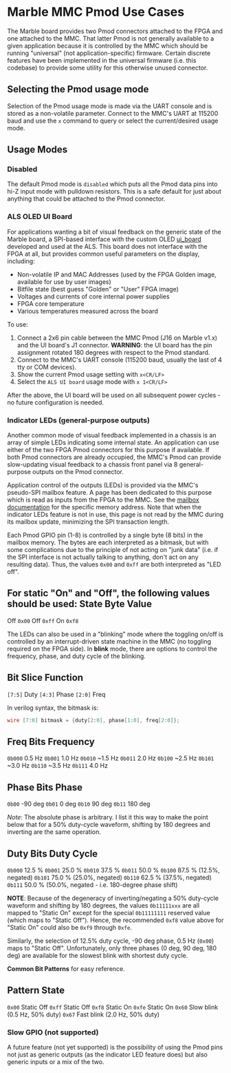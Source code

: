 # Marble MMC Pmod Use Cases

The Marble board provides two Pmod connectors attached to the FPGA and one attached to
the MMC.  That latter Pmod is not generally available to a given application because
it is controlled by the MMC which should be running "universal" (not application-specific)
firmware.  Certain discrete features have been implemented in the universal firmware
(i.e. this codebase) to provide some utility for this otherwise unused connector.

## Selecting the Pmod usage mode
Selection of the Pmod usage mode is made via the UART console and is stored as a non-volatile
parameter.  Connect to the MMC's UART at 115200 baud and use the `x` command to query or select
the current/desired usage mode.

## Usage Modes

### Disabled
The default Pmod mode is `disabled` which puts all the Pmod data pins into hi-Z input mode with
pulldown resistors.  This is a safe default for just about anything that could be attached to
the Pmod connector.

### ALS OLED UI Board
For applications wanting a bit of visual feedback on the generic state of the Marble board, a
SPI-based interface with the custom OLED [ui\_board](https://gitlab.lbl.gov/llrf-projects/analog_psu_board/-/tree/master/ui_board)
developed and used at the ALS.  This board does not interface with the FPGA at all, but provides
common useful parameters on the display, including:
- Non-volatile IP and MAC Addresses (used by the FPGA Golden image, available for use by user images)
- Bitfile state (best guess "Golden" or "User" FPGA image)
- Voltages and currents of core internal power supplies
- FPGA core temperature
- Various temperatures measured across the board

To use:
1. Connect a 2x6 pin cable between the MMC Pmod (J16 on Marble v1.x) and the UI board's J1
connector. __WARNING__: the UI board has the pin assignment rotated 180 degrees with respect to the
Pmod standard.
2. Connect to the MMC's UART console (115200 baud, usually the last of 4 tty or COM devices).
3. Show the current Pmod usage setting with `x<CR/LF>`
4. Select the `ALS UI board` usage mode with `x 1<CR/LF>`

After the above, the UI board will be used on all subsequent power cycles - no future configuration is needed.

### Indicator LEDs (general-purpose outputs)
Another common mode of visual feedback implemented in a chassis is an array of simple LEDs indicating some
internal state.  An application can use either of the two FPGA Pmod connectors for this purpose if available.
If both Pmod connectors are already occupied, the MMC's Pmod can provide slow-updating visual feedback to a
chassis front panel via 8 general-purpose outputs on the Pmod connector.

Application control of the outputs (LEDs) is provided via the MMC's pseudo-SPI mailbox feature.  A page has
been dedicated to this purpose which is read as inputs from the FPGA to the MMC.  See the
[mailbox documentation](doc/mailbox.md) for the specific memory address.  Note that when the indicator LEDs
feature is not in use, this page is not read by the MMC during its mailbox update, minimizing the SPI transaction
length.

Each Pmod GPIO pin (1-8) is controlled by a single byte (8 bits) in the mailbox memory.  The bytes are each
interpreted as a bitmask, but with some complications due to the principle of not acting on "junk data" (i.e.
if the SPI interface is not actually talking to anything, don't act on any resulting data).  Thus, the values
`0x00` and `0xff` are both interpreted as "LED off".

For static "On" and "Off", the following values should be used:
State   Byte Value
------------------
Off     `0x00`
Off     `0xff`
On      `0xf8`

The LEDs can also be used in a "blinking" mode where the toggling on/off is controlled by an interrupt-driven
state machine in the MMC (no toggling required on the FPGA side).  In __blink__ mode, there are options to
control the frequency, phase, and duty cycle of the blinking.

Bit Slice   Function
--------------------
`[7:5]`     Duty
`[4:3]`     Phase
`[2:0]`     Freq

In verilog syntax, the bitmask is:
```verilog
wire [7:0] bitmask = {duty[2:0], phase[1:0], freq[2:0]};
```

Freq Bits   Frequency
---------------------
`0b000`     0.5 Hz
`0b001`     1.0 Hz
`0b010`     ~1.5 Hz
`0b011`     2.0 Hz
`0b100`     ~2.5 Hz
`0b101`     ~3.0 Hz
`0b110`     ~3.5 Hz
`0b111`     4.0 Hz

Phase Bits  Phase
-----------------
`0b00`      -90 deg
`0b01`      0 deg
`0b10`      90 deg
`0b11`      180 deg

_Note_: The absolute phase is arbitrary.  I list it this way to make the point below that for a 50% duty-cycle
waveform, shifting by 180 degrees and inverting are the same operation.

Duty Bits   Duty Cycle
----------------------
`0b000`     12.5 %
`0b001`     25.0 %
`0b010`     37.5 %
`0b011`     50.0 %
`0b100`     87.5 %  (12.5%, negated)
`0b101`     75.0 %  (25.0%, negated)
`0b110`     62.5 %  (37.5%, negated)
`0b111`     50.0 %  (50.0%, negated - i.e. 180-degree phase shift)

__NOTE__: Because of the degeneracy of inverting/negating a 50% duty-cycle waveform and shifting
by 180 degrees, the values `0b11111xxx` are all mapped to "Static On" except for the special `0b11111111`
reserved value (which maps to "Static Off").  Hence, the recommended `0xf8` value above for "Static On"
could also be `0xf9` through `0xfe`.

Similarly, the selection of 12.5% duty cycle, -90 deg phase, 0.5 Hz (`0x00`) maps to "Static Off".  Unfortunately,
only three phases (0 deg, 90 deg, 180 deg) are available for the slowest blink with shortest duty cycle.

__Common Bit Patterns__ for easy reference.

Pattern     State
-----------------
`0x00`      Static Off
`0xff`      Static Off
`0xf8`      Static On
`0xfe`      Static On
`0x60`      Slow blink (0.5 Hz, 50% duty)
`0x67`      Fast blink (2.0 Hz, 50% duty)

### Slow GPIO (not supported)
A future feature (not yet supported) is the possibility of using the Pmod pins not just as generic outputs
(as the indicator LED feature does) but also generic inputs or a mix of the two.
